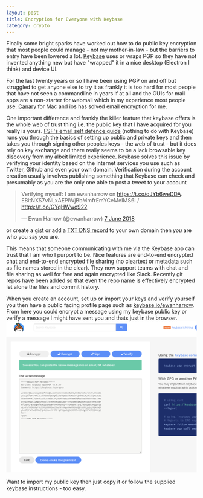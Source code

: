 ```yaml
---
layout: post
title: Encryption for Everyone with Keybase
category: crypto
---
```


Finally some bright sparks have worked out how to do public key encryption that most people could manage - not my mother-in-law - but the barriers to entry have been lowered a lot.  [Keybase](https://keybase.io) uses or wraps PGP so they have not invented anything new but have "wrapped" it in a nice desktop (Electron I think) and device UI.

For the last twenty years or so I have been using PGP on and off but struggled to get anyone else to try it as frankly it is too hard for most people that have not seen a commandline in years if at all and the GUIs for mail apps are a non-starter for webmail which in my experience most people use.  [Canary](https://canarymail.io) for Mac and ios has solved email encryption for me.

One important difference and frankly the killer feature that keybase offers is the whole web of trust thing i.e. the public key that I have acquired for you really is yours.  [FSF's email self defence guide](https://emailselfdefense.fsf.org/en/) (nothing to do with Keybase) runs you through the basics of setting up public and private keys and then takes you through signing other peoples keys - the web of trust - but it does rely on key exchange and there really seems to be a lack browsable key discovery from  my albeit limited experience.  Keybase solves this issue by verifying your identity based on the internet services you use such as Twitter, Github and even your own domain.  Verification during the account creation usually involves publishing something that Keybase can check and presumably as you are the only one able to post a tweet to your account

<blockquote class="twitter-tweet" data-lang="en-gb"><p lang="en" dir="ltr">Verifying myself: I am ewanharrow on <a href="https://t.co/oJYb6weDDA">https://t.co/oJYb6weDDA</a>. EBitNXS7vNLxAEPlWjBbMmfrEmYCeMeIMS6i / <a href="https://t.co/GYqHWwo922">https://t.co/GYqHWwo922</a></p>&mdash; Ewan Harrow (@ewanharrow) <a href="https://twitter.com/ewanharrow/status/1004710267907866624?ref_src=twsrc%5Etfw">7 June 2018</a></blockquote> <script async src="https://platform.twitter.com/widgets.js" charset="utf-8"></script>


or create a [gist](https://gist.github.com/eharrow/6a12e5b2c160cc26d2a09cb898ca6a6e) or add a [TXT DNS record](https://dig.whois.com.au/dig/ewanharrow.com) to your own domain then *you* are who you say you are.

This means that someone communicating with me via the Keybase app can trust that I am who I purport to be.  Nice features are end-to-end encrypted chat and end-to-end encrypted file sharing (no cleartext or metadata such as file names stored in the clear).  They now support teams with chat and file sharing as well for free and again encrypted like Slack.  Recently git repos have been added so that even the repo name is effectively encrypted let alone the files and commit history.

When you create an account, set up or import your keys and verify yourself you then have a public facing profile page such as [keybase.io/ewanharrow](https://keybase.io/ewanharrow).  From here you could encrypt a message using my keybase public key or verify a message I might have sent you and thats just in the browser.  <img src="/public/keybase-dot-io-encrypt.png" width="700" height="400">


Want to import my public key then just copy it or follow the supplied keybase instructions - too easy.

